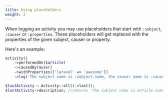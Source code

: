 ```yaml
---
title: Using placeholders
weight: 2
---
```


When logging an activity you may use placeholders that start with `:subject`, `:causer` or `:properties`. These placeholders will get replaced with the properties of the given subject, causer or property.

Here's an example:

```php
activity()
    ->performedOn($article)
    ->causedBy($user)
    ->withProperties(['laravel' => 'awesome'])
    ->log('The subject name is :subject.name, the causer name is :causer.name and Laravel is :properties.laravel');

$lastActivity = Activity::all()->last();
$lastActivity->description; //returns 'The subject name is article name, the causer name is user name and Laravel is awesome';
```
